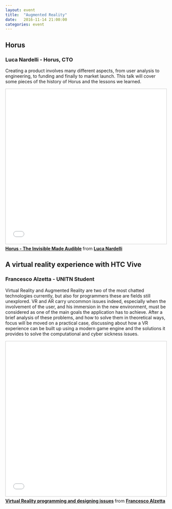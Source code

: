 ```yaml
---
layout: event
title:  "Augmented Reality"
date:   2016-11-14 21:00:00
categories: event
---
```


## Horus
### Luca Nardelli - Horus, CTO

Creating a product involves many different aspects, from user analysis to engineering, to funding and finally to market launch. This talk will cover some pieces of the history of Horus and the lessons we learned.

<iframe src="//www.slideshare.net/slideshow/embed_code/key/FX9FuVzTvPGipM" width="595" height="485" frameborder="0" marginwidth="0" marginheight="0" scrolling="no" style="border:1px solid #CCC; border-width:1px; margin-bottom:5px; max-width: 100%;" allowfullscreen> </iframe> <div style="margin-bottom:5px"> <strong> <a href="//www.slideshare.net/speckandtech/horus-the-invisible-made-audible" title="Horus - The Invisible Made Audible" target="_blank">Horus - The Invisible Made Audible</a> </strong> from <strong><a target="_blank" href="//www.linkedin.com/in/lnardelli/">Luca Nardelli</a></strong> </div>

## A virtual reality experience with HTC Vive
### Francesco Alzetta - UNITN Student

Virtual Reality and Augmented Reality are two of the most chatted technologies currently, but also for programmers these are fields still unexplored. VR and AR carry uncommon issues indeed, especially when the involvement of the user, and his immersion in the new environment, must be considered as one of the main goals the application has to achieve. After a brief analysis of these problems, and how to solve them in theoretical ways, focus will be moved on a practical case, discussing about how a VR experience can be built up using a modern game engine and the solutions it provides to solve the computational and cyber sickness issues.

<iframe src="//www.slideshare.net/slideshow/embed_code/key/zb5P7HyOEucBJ" width="595" height="485" frameborder="0" marginwidth="0" marginheight="0" scrolling="no" style="border:1px solid #CCC; border-width:1px; margin-bottom:5px; max-width: 100%;" allowfullscreen> </iframe> <div style="margin-bottom:5px"> <strong> <a href="//www.slideshare.net/FrancescoAlzetta/virtual-reality-programming-and-designing-issues" title="Virtual Reality programming and designing issues" target="_blank">Virtual Reality programming and designing issues</a> </strong> from <strong><a target="_blank" href="//www.linkedin.com/in/francesco-alzetta-2257a812a/">Francesco Alzetta</a></strong> </div>

